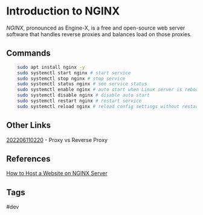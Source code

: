 # Introduction to NGINX

*NGINX*, pronounced as Engine-X, is a free and open-source web server software that handles reverse proxies and balances load on those proxies.

## Commands
```bash
	sudo apt install nginx -y
	sudo systemctl start nginx # start service
	sudo systemctl stop nginx # stop service  
	sudo systemctl status nginx # see service status  
	sudo systemctl enable nginx # auto start when Linux server is rebooted	
	sudo systemctl disable nginx # disable auto start  
	sudo systemctl restart nginx # restart service 
	sudo systemctl reload nginx # reload config settings without restarting 

```

## Other Links
[202206110220](../202206110220) - Proxy vs Reverse Proxy  

## References
[How to Host a Website on NGINX Server](https://www.linuxshelltips.com/install-nginx-in-linux/)

## Tags
#dev

